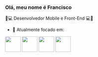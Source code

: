 ### Olá, meu nome é Francisco 
📱💻 Desenvolvedor Mobile e Front-End 💻📱

- 🎯 Atualmente focado em:

<div display="inline">
<img src="https://cdn.jsdelivr.net/gh/devicons/devicon/icons/flutter/flutter-original.svg" width="50" height="50" /> 
<img src="https://cdn.jsdelivr.net/gh/devicons/devicon@latest/icons/dart/dart-original.svg" width="50" height="50" />          
<img src="https://cdn.jsdelivr.net/gh/devicons/devicon@latest/icons/python/python-original.svg" width="50" height="50" />
<img src="https://cdn.jsdelivr.net/gh/devicons/devicon@latest/icons/azure/azure-original.svg" width="50" height="50"/>     
</div>
          
          

<!--
**franciscoalberto01/franciscoalberto01** is a ✨ _special_ ✨ repository because its `README.md` (this file) appears on your GitHub profile.

Here are some ideas to get you started:

- 🔭 I’m currently working on ...
- 🌱 I’m currently learning ...
- 👯 I’m looking to collaborate on ...
- 🤔 I’m looking for help with ...
- 💬 Ask me about ...
- 📫 How to reach me: ...
- 😄 Pronouns: ...
- ⚡ Fun fact: ...
-->
